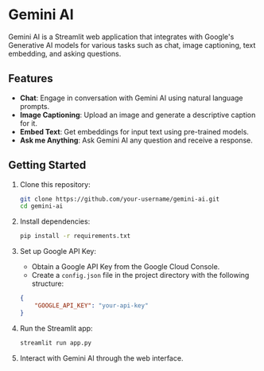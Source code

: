 # Gemini AI

Gemini AI is a Streamlit web application that integrates with Google's Generative AI models for various tasks such as chat, image captioning, text embedding, and asking questions.

## Features

- **Chat**: Engage in conversation with Gemini AI using natural language prompts.
- **Image Captioning**: Upload an image and generate a descriptive caption for it.
- **Embed Text**: Get embeddings for input text using pre-trained models.
- **Ask me Anything**: Ask Gemini AI any question and receive a response.

## Getting Started

1. Clone this repository:

    ```bash
    git clone https://github.com/your-username/gemini-ai.git
    cd gemini-ai
    ```

2. Install dependencies:

    ```bash
    pip install -r requirements.txt
    ```

3. Set up Google API Key:
   
   - Obtain a Google API Key from the Google Cloud Console.
   - Create a `config.json` file in the project directory with the following structure:

    ```json
    {
        "GOOGLE_API_KEY": "your-api-key"
    }
    ```

4. Run the Streamlit app:

    ```bash
    streamlit run app.py
    ```

5. Interact with Gemini AI through the web interface.




